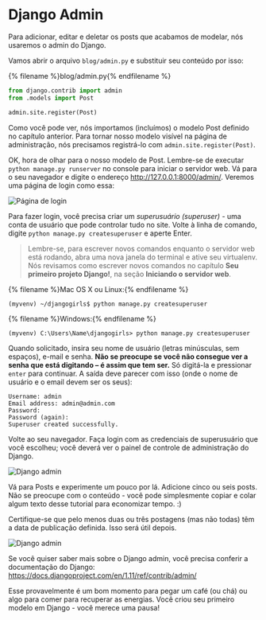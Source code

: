 # Django Admin

Para adicionar, editar e deletar os posts que acabamos de modelar, nós usaremos o admin do Django.

Vamos abrir o arquivo `blog/admin.py` e substituir seu conteúdo por isso:

{% filename %}blog/admin.py{% endfilename %}

```python
from django.contrib import admin
from .models import Post

admin.site.register(Post)
```

Como você pode ver, nós importamos (incluímos) o modelo Post definido no capítulo anterior. Para tornar nosso modelo visível na página de administração, nós precisamos registrá-lo com `admin.site.register(Post)`.

OK, hora de olhar para o nosso modelo de Post. Lembre-se de executar `python manage.py runserver` no console para iniciar o servidor web. Vá para o seu navegador e digite o endereço http://127.0.0.1:8000/admin/. Veremos uma página de login como essa:

![Página de login](images/login_page2.png)

Para fazer login, você precisa criar um *superusuário (superuser)* - uma conta de usuário que pode controlar tudo no site. Volte à linha de comando, digite `python manage.py createsuperuser` e aperte Enter.

> Lembre-se, para escrever novos comandos enquanto o servidor web está rodando, abra uma nova janela do terminal e ative seu virtualenv. Nós revisamos como escrever novos comandos no capítulo **Seu primeiro projeto Django!**, na seção **Iniciando o servidor web**.

{% filename %}Mac OS X ou Linux:{% endfilename %}

    (myvenv) ~/djangogirls$ python manage.py createsuperuser
    

{% filename %}Windows:{% endfilename %}

    (myvenv) C:\Users\Name\djangogirls> python manage.py createsuperuser
    

Quando solicitado, insira seu nome de usuário (letras minúsculas, sem espaços), e-mail e senha. **Não se preocupe se você não consegue ver a senha que está digitando – é assim que tem ser.** Só digitá-la e pressionar `enter` para continuar. A saída deve parecer com isso (onde o nome de usuário e o email devem ser os seus):

    Username: admin
    Email address: admin@admin.com
    Password:
    Password (again):
    Superuser created successfully.
    

Volte ao seu navegador. Faça login com as credenciais de superusuário que você escolheu; você deverá ver o painel de controle de administração do Django.

![Django admin](images/django_admin3.png)

Vá para Posts e experimente um pouco por lá. Adicione cinco ou seis posts. Não se preocupe com o conteúdo - você pode simplesmente copiar e colar algum texto desse tutorial para economizar tempo. :)

Certifique-se que pelo menos duas ou três postagens (mas não todas) têm a data de publicação definida. Isso será útil depois.

![Django admin](images/edit_post3.png)

Se você quiser saber mais sobre o Django admin, você precisa conferir a documentação do Django: https://docs.djangoproject.com/en/1.11/ref/contrib/admin/

Esse provavelmente é um bom momento para pegar um café (ou chá) ou algo para comer para recuperar as energias. Você criou seu primeiro modelo em Django - você merece uma pausa!
